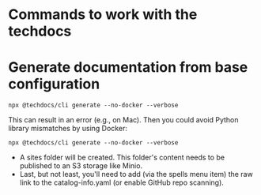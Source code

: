 # Commands to work with the techdocs

# Generate documentation from base configuration
```shell
npx @techdocs/cli generate --no-docker --verbose
```
  
  
This can result in an error (e.g., on Mac). Then you could avoid Python library mismatches by using Docker:  

```shell
npx @techdocs/cli generate --no-docker --verbose
```

  
* A sites folder will be created. This folder's content needs to be published to an S3 storage like Minio.  
* Last, but not least, you'll need to add (via the spells menu item) the raw link to the catalog-info.yaml (or enable GitHub repo scanning).